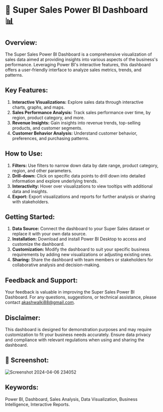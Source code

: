 # 🚀 Super Sales Power BI Dashboard 📊

## Overview:
The Super Sales Power BI Dashboard is a comprehensive visualization of sales data aimed at providing insights into various aspects of the business's performance. Leveraging Power BI's interactive features, this dashboard offers a user-friendly interface to analyze sales metrics, trends, and patterns.

## Key Features:
1. **Interactive Visualizations:** Explore sales data through interactive charts, graphs, and maps.
2. **Sales Performance Analysis:** Track sales performance over time, by region, product category, and more.
3. **Revenue Insights:** Gain insights into revenue trends, top-selling products, and customer segments.
4. **Customer Behavior Analysis:** Understand customer behavior, preferences, and purchasing patterns.

## How to Use:
1. **Filters:** Use filters to narrow down data by date range, product category, region, and other parameters.
2. **Drill-down:** Click on specific data points to drill down into detailed information and explore underlying trends.
3. **Interactivity:** Hover over visualizations to view tooltips with additional data and insights.
4. **Export:** Export visualizations and reports for further analysis or sharing with stakeholders.

## Getting Started:
1. **Data Source:** Connect the dashboard to your Super Sales dataset or replace it with your own data source.
2. **Installation:** Download and install Power BI Desktop to access and customize the dashboard.
3. **Customization:** Modify the dashboard to suit your specific business requirements by adding new visualizations or adjusting existing ones.
4. **Sharing:** Share the dashboard with team members or stakeholders for collaborative analysis and decision-making.

## Feedback and Support:
Your feedback is valuable in improving the Super Sales Power BI Dashboard. For any questions, suggestions, or technical assistance, please contact akashwalki88@gmail.com.

## Disclaimer:
This dashboard is designed for demonstration purposes and may require customization to fit your business needs accurately. Ensure data privacy and compliance with relevant regulations when using and sharing the dashboard.

## 📸 Screenshot:
![Screenshot 2024-04-06 234052](https://github.com/public-apis/public-apis/assets/154545323/aa08b70e-7457-4696-90b7-3a68f7537244)

## Keywords:
Power BI, Dashboard, Sales Analysis, Data Visualization, Business Intelligence, Interactive Reports.
